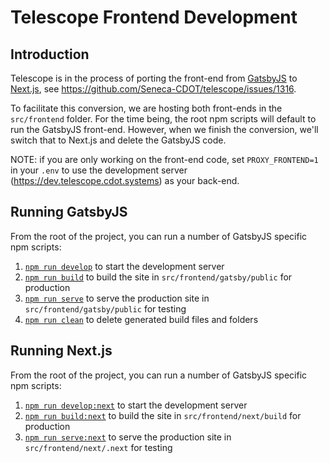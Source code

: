 # Telescope Frontend Development

## Introduction

Telescope is in the process of porting the front-end from [GatsbyJS](https://www.gatsbyjs.org/)
to [Next.js](https://nextjs.org), see https://github.com/Seneca-CDOT/telescope/issues/1316.

To facilitate this conversion, we are hosting both front-ends in the `src/frontend` folder. For
the time being, the root npm scripts will default to run the GatsbyJS front-end. However, when
we finish the conversion, we'll switch that to Next.js and delete the GatsbyJS code.

NOTE: if you are only working on the front-end code, set `PROXY_FRONTEND=1` in your `.env` to use
the development server (https://dev.telescope.cdot.systems) as your back-end.

## Running GatsbyJS

From the root of the project, you can run a number of GatsbyJS specific npm scripts:

1. [`npm run develop`](https://www.gatsbyjs.org/docs/gatsby-cli/#develop) to start the development server
1. [`npm run build`](https://www.gatsbyjs.org/docs/gatsby-cli/#build) to build the site in `src/frontend/gatsby/public` for production
1. [`npm run serve`](https://www.gatsbyjs.org/docs/gatsby-cli/#serve) to serve the production site in `src/frontend/gatsby/public` for testing
1. [`npm run clean`](https://www.gatsbyjs.org/docs/gatsby-cli/#clean) to delete generated build files and folders

## Running Next.js

From the root of the project, you can run a number of GatsbyJS specific npm scripts:

1. [`npm run develop:next`](https://nextjs.org/docs/api-reference/cli#development) to start the development server
1. [`npm run build:next`]() to build the site in `src/frontend/next/build` for production
1. [`npm run serve:next`](https://nextjs.org/docs/api-reference/cli#production) to serve the production site in `src/frontend/next/.next` for testing
